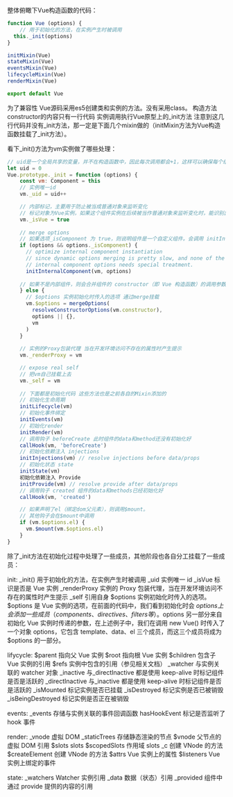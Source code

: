 


整体俯瞰下Vue构造函数的代码：
```js
function Vue (options) {
	// 用于初始化的方法，在实例产生时被调用
  this._init(options)
}

initMixin(Vue)
stateMixin(Vue)
eventsMixin(Vue)
lifecycleMixin(Vue)
renderMixin(Vue)

export default Vue
```

为了兼容性 Vue源码采用es5创建类和实例的方法。没有采用class。
构造方法constructor的内容只有一行代码 实例调用执行Vue原型上的_init方法
注意到这几行代码并没有_init方法，那一定是下面几个mixin做的（initMixin方法为Vue构造函数挂载了_init方法）。

看下_init()方法为vm实例做了哪些处理：
```js
// uid是一个全局共享的变量，并不在构造函数中，因此每次调用都会+1，这样可以确保每个组件的_uid都不一样。
let uid = 0
Vue.prototype._init = function (options) {
	const vm: Component = this
	// 实例唯一id
	vm._uid = uid++

	// 内部标记，主要用于防止被当成普通对象来监听变化
	// 标记对象为Vue实例，如果这个组件实例在后续被当作普通对象来监听变化时，能识别出这是一个Vue实例。
	vm._isVue = true
	
	// merge options
	// 如果选项_isComponent 为 true，则说明组件是一个自定义组件。会调用 initInternalComponent 方法，会写入 parent/_parentVnode/propsData/_parentListeners/_renderChildren/_componentTag 属性。如果 render 选项存在，还会写入 render/staticRenderFns。
	if (options && options._isComponent) {
	  // optimize internal component instantiation
	  // since dynamic options merging is pretty slow, and none of the
	  // internal component options needs special treatment.
	  initInternalComponent(vm, options)
	  
	// 如果不是内部组件，则会合并组件的 constructor（即 Vue 构造函数）的调用参数、options 对象，还有 vm 实例本身的属性（也就是说包括上面的_uid 之类的都会合并进去）。（Vue.options 是一个预先定义好的配置对象。）
	} else {
	  // $options 实例初始化时传入的选项 通过merge挂载
	  vm.$options = mergeOptions(
	    resolveConstructorOptions(vm.constructor),
	    options || {},
	    vm
	  )
	}
	
	// 实例的Proxy包装代理 当在开发环境访问不存在的属性时产生提示
	vm._renderProxy = vm

	// expose real self
	// 把vm自己挂载上去
	vm._self = vm
	
	// 下面都是初始化代码 这些方法也是之前各自的Mixin添加的
	// 初始化生命周期
	initLifecycle(vm)
	// 初始化事件绑定
	initEvents(vm)
	// 初始化render
	initRender(vm)
	// 调用钩子 beforeCreate 此时组件的data和method还没有初始化好
	callHook(vm, 'beforeCreate')
	// 初始化依赖注入 injections
	initInjections(vm) // resolve injections before data/props
	// 初始化状态 state
	initState(vm)
	初始化依赖注入 Provide
	initProvide(vm) // resolve provide after data/props
	// 调用钩子 created 组件的data和methods已经初始化好
	callHook(vm, 'created')

	// 如果声明了el（绑定dom父元素），则调用$mount。
	// 其他钩子会在$mount中调用
	if (vm.$options.el) {
	  vm.$mount(vm.$options.el)
	}
}
```

除了_init方法在初始化过程中处理了一些成员，其他阶段也各自分工挂载了一些成员：

init:
_init() 用于初始化的方法，在实例产生时被调用
_uid 实例唯一 id
_isVue 标识是否是 Vue 实例
_renderProxy 实例的 Proxy 包装代理，当在开发环境访问不存在的属性时产生提示
_self 引用自身
$options 实例初始化时传入的选项。 $options 是 Vue 实例的选项，在前面的代码中，我们看到初始化时会 $options 上会添加一些成员（components、directives、filters 等）。$options 另一部分来自初始化 Vue 实例时传递的参数，在上述例子中，我们在调用 new Vue() 时传入了一个对象 options，它包含 template、data、el 三个成员，而这三个成员将成为 $options 的一部分。

lifycycle:
$parent 指向父 Vue 实例
$root 指向根 Vue 实例
$children 包含子 Vue 实例的引用
$refs 实例中包含的引用（参见相关文档）
_watcher 与实例关联的 watcher 对象
_inactive 与_directInactive 都是使用 keep-alive 时标记组件是否是活跃的
_directInactive 与_inactive 都是使用 keep-alive 时标记组件是否是活跃的
_isMounted 标记实例是否已挂载
_isDestroyed 标记实例是否已被销毁
_isBeingDestroyed 标记实例是否正在被销毁

events:
_events 存储与实例关联的事件回调函数
hasHookEvent 标记是否监听了 hook 事件

render:
_vnode 虚拟 DOM
_staticTrees 存储静态渲染的节点
$vnode 父节点的虚拟 DOM 引用
$slots slots
$scopedSlots 作用域 slots
_c 创建 VNode 的方法
$createElement 创建 VNode 的方法
$attrs Vue 实例上的属性
$listeners Vue 实例上绑定的事件

state:
_watchers Watcher 实例引用
_data 数据（状态）引用
_provided 组件中通过 provide 提供的内容的引用